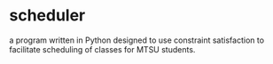 scheduler
=========
a program written in Python designed to use constraint satisfaction to facilitate scheduling of classes for MTSU students.